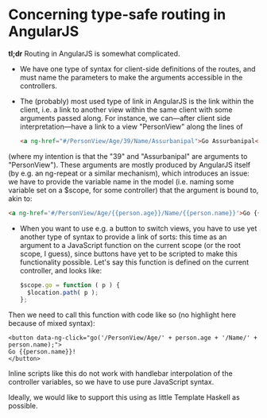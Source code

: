 Concerning type-safe routing in AngularJS 
=========================================

__tl;dr__ Routing in AngularJS is somewhat complicated.

- We have one type of syntax for client-side definitions of the
routes, and must name the parameters to make the arguments accessible
in the controllers.

- The (probably) most used type of link in AngularJS is the link
within the client, i.e. a link to another view within the same client
with some arguments passed along. For instance, we can—after client side
interpretation—have a link to a view "PersonView" along the lines of

  ```html
  <a ng-href="#/PersonView/Age/39/Name/Assurbanipal">Go Assurbanipal</a>
  ```
(where my intention is that the "39" and "Assurbanipal" are arguments
to "PersonView"). These arguments are mostly produced by AngularJS
itself (by e.g. an ng-repeat or a similar mechanism), which introduces
an issue: we have to provide the variable name in the model (i.e.
naming some variable set on a $scope, for some controller) that the
argument is bound to, akin to:

  ```html
  <a ng-href='#/PersonView/Age/{{person.age}}/Name/{{person.name}}'>Go {{person.name}}</a>
  ```
- When you want to use e.g. a button to switch views, you have to use
yet another type of syntax to provide a link of sorts: this time as an
argument to a JavaScript function on the current scope (or the root
scope, I guess), since buttons have yet to be scripted to make this
functionality possible. Let's say this function is defined on the
current controller, and looks like:

  ```javascript
  $scope.go = function ( p ) {
    $location.path( p );
  };
  ```
Then we need to call this function with code like so (no highlight
here because of mixed syntax):

  ```
  <button data-ng-click="go('/PersonView/Age/' + person.age + '/Name/' + person.name);">
  Go {{person.name}}!
  </button>
  ```
Inline scripts like this do not work with handlebar interpolation of
the controller variables, so we have to use pure JavaScript syntax.

Ideally, we would like to support this using as little Template Haskell as possible.